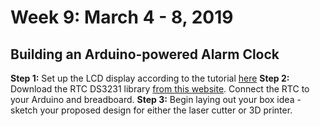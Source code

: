 # Week 9: March 4 - 8, 2019

## Building an Arduino-powered Alarm Clock

**Step 1:** Set up the LCD display according to the tutorial [here](https://learn.sparkfun.com/tutorials/sparkfun-inventors-kit-experiment-guide---v40/circuit-4a-lcd-hello-world)
**Step 2:** Download the RTC DS3231 library [from this website](http://www.rinkydinkelectronics.com/library.php?id=73). Connect the RTC to your Arduino and breadboard.
**Step 3:** Begin laying out your box idea - sketch your proposed design for either the laser cutter or 3D printer.
